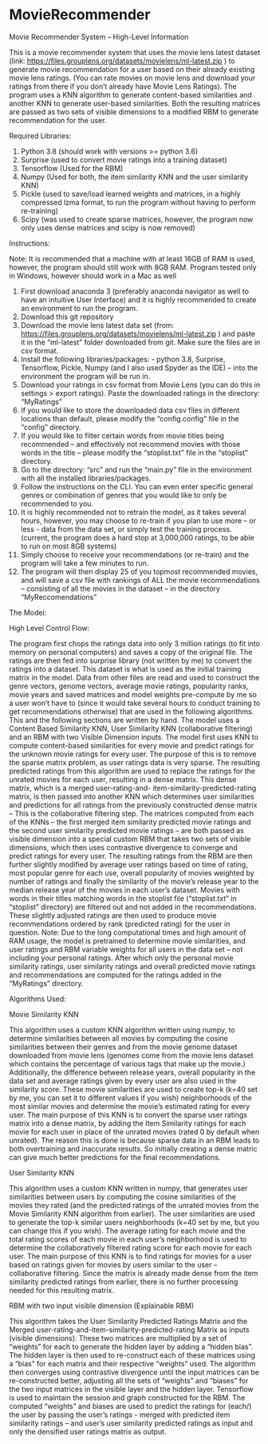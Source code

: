 # MovieRecommender

Movie Recommender System – High-Level Information

This is a movie recommender system that uses the movie lens latest dataset (link: https://files.grouplens.org/datasets/movielens/ml-latest.zip ) to generate movie recommendation for a user based on their already existing movie lens ratings. 
(You can rate movies on movie lens and download your ratings from there if you don’t already have Movie Lens Ratings). 
The program uses a KNN algorithm to generate content-based similarities and another KNN to generate user-based similarities. Both the resulting matrices are passed as two sets of visible dimensions to a modified RBM to generate recommendation for the user.


Required Libraries:

1)	Python 3.8 (should work with versions >= python 3.6)
2)	Surprise (used to convert movie ratings into a training dataset)
3)	Tensorflow (Used for the RBM)
4)	Numpy (Used for both, the item similarity KNN and the user similarity KNN)
5)	Pickle (used to save/load learned weights and matrices, in a highly compressed lzma format, to run the program without having to perform re-training)
6)	Scipy (was used to create sparse matrices, however, the program now only uses dense matrices and scipy is now removed)


Instructions:

Note: It is recommended that a machine with at least 16GB of RAM is used, however, the program should still work with 8GB RAM. Program tested only in Windows, however should work in a Mac as well
1)	First download anaconda 3 (preferably anaconda navigator as well to have an intuitive User Interface) and it is highly recommended to create an environment to run the program.
2)	Download this git repository
3)	Download the movie lens latest data set (from: https://files.grouplens.org/datasets/movielens/ml-latest.zip ) and paste it in the “ml-latest” folder downloaded from git. Make sure the files are in csv format.
4)	Install the following libraries/packages: - python 3.8, Surprise, Tensorflow, Pickle, Numpy (and I also used Spyder as the IDE) – into the environment the program will be run in.
5)	Download your ratings in csv format from Movie Lens (you can do this in settings > export ratings). Paste the downloaded ratings in the directory: “MyRatings”
6)	If you would like to store the downloaded data csv files in different locations than default, please modify the “config.config” file in the “config” directory.
7)	If you would like to filter certain words from movie titles being recommended – and effectively not recommend movies with those words in the title – please modify the “stoplist.txt” file in the “stoplist” directory.
8)	Go to the directory: “src” and run the “main.py” file in the environment with all the installed libraries/packages.
9)	Follow the instructions on the CLI. You can even enter specific general genres or combination of genres that you would like to only be recommended to you.
10)	It is highly recommended not to retrain the model, as it takes several hours, however, you may choose to re-train if you plan to use more – or less - data from the data set, or simply test the training process. (current, the program does a hard stop at 3,000,000 ratings, to be able to run on most 8GB systems)
11)	Simply choose to receive your recommendations (or re-train) and the program will take a few minutes to run.
12)	The program will then display 25 of you topmost recommended movies, and will save a csv file with rankings of ALL the movie recommendations – consisting of all the movies in the dataset – in the directory “MyReccomendations”


The Model:

High Level Control Flow:

The program first chops the ratings data into only 3 million ratings (to fit into memory on personal computers) and saves a copy of the original file. The ratings are then fed into surprise library (not written by me) to convert the ratings into a dataset. This dataset is what is used as the initial training matrix in the model. 
Data from other files are read and used to construct the genre vectors, genome vectors, average movie ratings, popularity ranks, movie years and saved matrices and model weights pre-compute by me so a user won’t have to (since it would take several hours to conduct training to get recommendations otherwise) that are used in the following algorithms. This and the following sections are written by hand.
The model uses a Content Based Similarity KNN, User Similarity KNN (collaborative filtering) and an RBM with two Visible Dimension inputs. 
The model first uses KNN to compute content-based similarities for every movie and predict ratings for the unknown movie ratings for every user. The purpose of this is to remove the sparse matrix problem, as user ratings data is very sparse. The resulting predicted ratings from this algorithm are used to replace the ratings for the unrated movies for each user, resulting in a dense matrix.
This dense matrix, which is a merged user-rating-and- item-similarity-predicted-rating matrix, is then passed into another KNN which determines user similarities and predictions for all ratings from the previously constructed dense matrix – This is the collaborative filtering step.
The matrices computed from each of the KNNs – the first merged item similarity predicted movie ratings and the second user similarity predicted movie ratings – are both passed as visible dimension into a special custom RBM that takes two sets of visible dimensions, which then uses contrastive divergence to converge and predict ratings for every user.
The resulting ratings from the RBM are then further slightly modified by average user ratings based on time of rating, most popular genre for each use, overall popularity of movies weighted by number of ratings and finally the similarity of the movie’s release year to the median release year of the movies in each user’s dataset.
Movies with words in their titles matching words in the stoplist file (“stoplist.txt” in “stoplist” directory) are filtered out and not added in the recommendations.
These slightly adjusted ratings are then used to produce movie recommendations ordered by rank (predicted rating) for the user in question. 
Note: Due to the long computational times and high amount of RAM usage, the model is pretrained to determine movie similarities, and user ratings and RBM variable weights for all users in the data set – not including your personal ratings. After which only the personal movie similarity ratings, user similarity ratings and overall predicted movie ratings and recommendations are computed for the ratings added in the “MyRatings” directory.

Algorithms Used:

Movie Similarity KNN

This algorithm uses a custom KNN algorithm written using numpy, to determine similarities between all movies by computing the cosine similarities between their genres and from the movie genome dataset downloaded from movie lens (genomes come from the movie lens dataset which contains the percentage of various tags that make up the movie.) Additionally, the difference between release years, overall popularity in the data set and average ratings given by every user are also used in the similarity score.
These movie similarities are used to create top-k (k=40 set by me, you can set it to different values if you wish) neighborhoods of the most similar movies and determine the movie’s estimated rating for every user.
The main purpose of this KNN is to convert the sparse user ratings matrix into a dense matrix, by adding the Item Similarity ratings for each movie for each user in place of the unrated movies (rated 0 by default when unrated). 
The reason this is done is because sparse data in an RBM leads to both overtraining and inaccurate results. So initially creating a dense matric can give much better predictions for the final recommendations.

User Similarity KNN

This algorithm uses a custom KNN written in numpy, that generates user similarities between users by computing the cosine similarities of the movies they rated (and the predicted ratings of the unrated movies from the Movie Similarity KNN algorithm from earlier).
The user similarities are used to generate the top-k similar users neighborhoods (k=40 set by me, but you can change this if you wish). The average rating for each movie and the total rating scores of each movie in each user’s neighborhood is used to determine the collaboratively filtered rating score for each movie for each user.
The main purpose of this KNN is to find ratings for movies for a user based on ratings given for movies by users similar to the user – collaborative filtering. Since the matrix is already made dense from the item similarity predicted ratings from earlier, there is no further processing needed for this resulting matrix.

RBM with two input visible dimension (Explainable RBM)

This algorithm takes the User Similarity Predicted Ratings Matrix and the Merged user-rating-and-item-similarity-predicted-rating Matrix as inputs (visible dimensions). These two matrices are multiplied by a set of “weights” for each to generate the hidden layer by adding a “hidden bias”. The hidden layer is then used to re-construct each of these matrices using a “bias” for each matrix and their respective “weights” used. The algorithm then converges using contrastive divergence until the input matrices can be re-constructed better, adjusting all the sets of “weights” and “biases” for the two input matrices in the visible layer and the hidden layer. Tensorflow is used to maintain the session and graph constructed for the RBM.
The computed “weights” and biases are used to predict the ratings for (each/) the user by passing the user’s ratings - merged with predicted item similarity ratings – and user’s user similarity predicted ratings as input and only the densified user ratings matrix as output.

 
